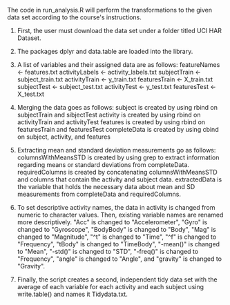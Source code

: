 The code in run_analysis.R will perform the transformations to the given data set according to the course's instructions.

1. First, the user must download the data set under a folder titled UCI HAR Dataset.
2. The packages dplyr and data.table are loaded into the library. 
3. A list of variables and their assigned data are as follows:
featureNames <- features.txt
activityLabels <- activity_labels.txt
subjectTrain <- subject_train.txt
activityTrain <- y_train.txt
featuresTrain <- X_train.txt
subjectTest <- subject_test.txt
activityTest <- y_test.txt
featuresTest <- X_test.txt

4. Merging the data goes as follows:
subject is created by using rbind on subjectTrain and sibjectTest
activity is created by using rbind on activityTrain and activityTest
features is created by using rbind on featuresTrain and featuresTest
completeData is created by using cbind on subject, activity, and features


5. Extracting mean and standard deviation measurements go as follows:
columnsWithMeansSTD is created by using grep to extract information regarding means or standard deviations from completeData.
requiredColumns is created by concatenating columnsWithMeansSTD and columns that contain the activity and subject data.
extractedData is the variable that holds the necessary data about mean and SD measurements from completeData and requiredColumns.

6. To set descriptive activity names, the data in activity is changed from numeric to character values.
Then, existing variable names are renamed more descriptively. 
"Acc" is changed to "Accelerometer",
"Gyro" is changed to "Gyroscope",
"BodyBody" is changed to "Body",
"Mag" is changed to "Magnitude",
"^t" is changed to "Time",
"^f" is changed to "Frequency",
"tBody" is changed to "TimeBody",
"-mean()" is changed to "Mean",
"-std()" is changed to "STD",
"-freq()" is changed to "Frequency",
"angle" is changed to "Angle",
and "gravity" is changed to "Gravity".

7. Finally, the script creates a second, independent tidy data set with the average of each variable for each activity and each subject using write.table() and names it Tidydata.txt. 
